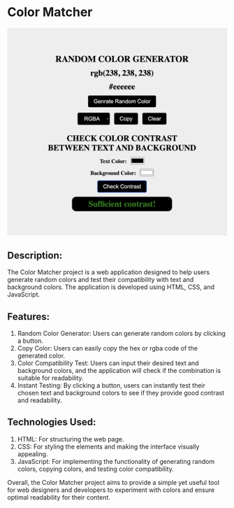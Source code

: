 # Color Matcher

![Image to Show output of color matcher code](./output.png)

## Description:
The Color Matcher project is a web application designed to help users generate random colors and test their compatibility with text and background colors. The application is developed using HTML, CSS, and JavaScript.

## Features:
1. Random Color Generator: Users can generate random colors by clicking a button.
2. Copy Color: Users can easily copy the hex or rgba code of the generated color.
3. Color Compatibility Test: Users can input their desired text and background colors, and the application will check if the combination is suitable for readability.
4. Instant Testing: By clicking a button, users can instantly test their chosen text and background colors to see if they provide good contrast and readability.

## Technologies Used:
1. HTML: For structuring the web page.
2. CSS: For styling the elements and making the interface visually appealing.
3. JavaScript: For implementing the functionality of generating random colors, copying colors, and testing color compatibility.

Overall, the Color Matcher project aims to provide a simple yet useful tool for web designers and developers to experiment with colors and ensure optimal readability for their content.